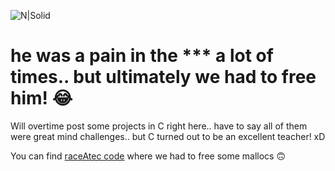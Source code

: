 ![N|Solid](https://i.imgur.com/s5JtTni.jpg)


# he was a pain in the *** a lot of times.. but ultimately we had to free him! 😂

Will overtime post some projects in C right here.. have to say all of them were great mind challenges.. but C turned out to be an excellent teacher! xD

You can find [raceAtec code](https://github.com/Carolinamarcondesp/raceATEC) where we had to free some mallocs 🙃
